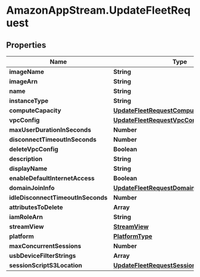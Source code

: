 # AmazonAppStream.UpdateFleetRequest

## Properties

Name | Type | Description | Notes
------------ | ------------- | ------------- | -------------
**imageName** | **String** |  | [optional] 
**imageArn** | **String** |  | [optional] 
**name** | **String** |  | [optional] 
**instanceType** | **String** |  | [optional] 
**computeCapacity** | [**UpdateFleetRequestComputeCapacity**](UpdateFleetRequestComputeCapacity.md) |  | [optional] 
**vpcConfig** | [**UpdateFleetRequestVpcConfig**](UpdateFleetRequestVpcConfig.md) |  | [optional] 
**maxUserDurationInSeconds** | **Number** |  | [optional] 
**disconnectTimeoutInSeconds** | **Number** |  | [optional] 
**deleteVpcConfig** | **Boolean** |  | [optional] 
**description** | **String** |  | [optional] 
**displayName** | **String** |  | [optional] 
**enableDefaultInternetAccess** | **Boolean** |  | [optional] 
**domainJoinInfo** | [**UpdateFleetRequestDomainJoinInfo**](UpdateFleetRequestDomainJoinInfo.md) |  | [optional] 
**idleDisconnectTimeoutInSeconds** | **Number** |  | [optional] 
**attributesToDelete** | **Array** |  | [optional] 
**iamRoleArn** | **String** |  | [optional] 
**streamView** | [**StreamView**](StreamView.md) |  | [optional] 
**platform** | [**PlatformType**](PlatformType.md) |  | [optional] 
**maxConcurrentSessions** | **Number** |  | [optional] 
**usbDeviceFilterStrings** | **Array** |  | [optional] 
**sessionScriptS3Location** | [**UpdateFleetRequestSessionScriptS3Location**](UpdateFleetRequestSessionScriptS3Location.md) |  | [optional] 


